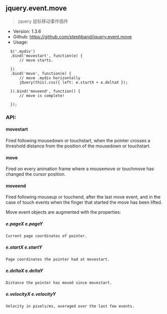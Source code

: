 ## jquery.event.move

> jquery 鼠标移动事件插件

* Version: 1.3.6
* Github: https://github.com/stephband/jquery.event.move
* Usage:
```
  $('.mydiv')
  .bind('movestart', function(e) {
      // move starts.

  })
  .bind('move', function(e) {
      // move .mydiv horizontally
      jQuery(this).css({ left: e.startX + e.deltaX });

  }).bind('moveend', function() {
      // move is complete!

  });
```

### API:

#### movestart

Fired following mousedown or touchstart, when the pointer crosses a threshold distance from the position of the mousedown or touchstart.

#### move

Fired on every animation frame where a mousemove or touchmove has changed the cursor position.

#### moveend

Fired following mouseup or touchend, after the last move event, and in the case of touch events when the finger that started the move has been lifted.

Move event objects are augmented with the properties:

##### e.pageX  e.pageY
```
Current page coordinates of pointer.
```
##### e.startX e.startY
```
Page coordinates the pointer had at movestart.
```
##### e.deltaX e.deltaY
```
Distance the pointer has moved since movestart.
```
##### e.velocityX e.velocityY
```
Velocity in pixels/ms, averaged over the last few events.
```
